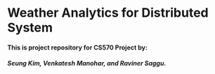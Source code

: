 # Weather Analytics for Distributed System

#### This is project repository for CS570 Project by: 
##### Seung Kim, Venkatesh Manohar, and Raviner Saggu.
